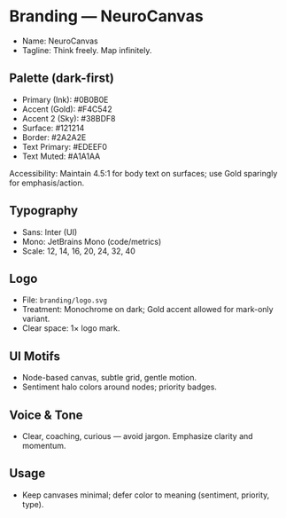 # Branding — NeuroCanvas

- Name: NeuroCanvas
- Tagline: Think freely. Map infinitely.

## Palette (dark-first)
- Primary (Ink): #0B0B0E
- Accent (Gold): #F4C542
- Accent 2 (Sky): #38BDF8
- Surface: #121214
- Border: #2A2A2E
- Text Primary: #EDEEF0
- Text Muted: #A1A1AA

Accessibility: Maintain 4.5:1 for body text on surfaces; use Gold sparingly for emphasis/action.

## Typography
- Sans: Inter (UI)
- Mono: JetBrains Mono (code/metrics)
- Scale: 12, 14, 16, 20, 24, 32, 40

## Logo
- File: `branding/logo.svg`
- Treatment: Monochrome on dark; Gold accent allowed for mark-only variant.
- Clear space: 1× logo mark.

## UI Motifs
- Node-based canvas, subtle grid, gentle motion.
- Sentiment halo colors around nodes; priority badges.

## Voice & Tone
- Clear, coaching, curious — avoid jargon. Emphasize clarity and momentum.

## Usage
- Keep canvases minimal; defer color to meaning (sentiment, priority, type).
